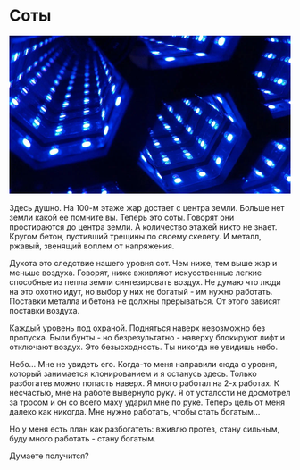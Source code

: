 # Соты

![preview.webp](data%2Fpreview.webp)

Здесь душно. 
На 100-м этаже жар достает с центра земли. 
Больше нет земли какой ее помните вы. 
Теперь это соты. 
Говорят они простираются до центра земли. 
А количество этажей никто не знает. 
Кругом бетон, пустивший трещины по своему скелету. 
И металл, ржавый, звенящий воплем от напряжения.

Духота это следствие нашего уровня сот. 
Чем ниже, тем выше жар и меньше воздуха. 
Говорят, ниже вживляют искусственные легкие способные из пепла земли синтезировать воздух. 
Не думаю что люди на это охотно идут, но выбор у них не богатый - им нужно работать. 
Поставки металла и бетона не должны прерываться. 
От этого зависят поставки воздуха.

Каждый уровень под охраной. 
Подняться наверх невозможно без пропуска. 
Были бунты - но безрезультатно - наверху блокируют лифт и отключают воздух. 
Это безысходность. 
Ты никогда не увидишь небо.

Небо… 
Мне не увидеть его. 
Когда-то меня направили сюда с уровня, который занимается клонированием и я останусь здесь. 
Только разбогатев можно попасть наверх. 
Я много работал на 2-х работах. 
К несчастью, мне на работе вывернуло руку. 
Я от усталости не досмотрел за тросом и он со всего маху ударил мне по руке. 
Теперь цель от меня далеко как никогда. 
Мне нужно работать, чтобы стать богатым…

Но у меня есть план как разбогатеть: вживлю протез, стану сильным, буду много работать - стану богатым. 

Думаете получится?